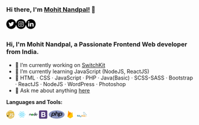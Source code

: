 ### Hi there, I'm [Mohit Nandpal!](https://nandpalmohit.github.io) 👋

<a href="https://twitter.com/nandpalmohit99">
  <img align="left" alt="Nandpal Mohit | Twitter" width="26px" src="https://github.com/nandpalmohit/nandpalmohit/blob/main/assets/twitter.png" />
</a>
<a href="https://www.instagram.com/nandpalmohit99/">
  <img align="left" alt="Nandpal Mohit | Instagram" width="26px" src="https://github.com/nandpalmohit/nandpalmohit/blob/main/assets/instagram.png" />
</a>
<a href="https://www.linkedin.com/in/nandpal-mohit-894375167/">
  <img align="left" alt="Nandpal Mohit | Linked In" width="26px" src="https://github.com/nandpalmohit/nandpalmohit/blob/main/assets/linkedin.png" />
</a>

<br />
<br />

### Hi, I'm Mohit Nandpal, a Passionate Frontend Web developer from India.

- 🔭 I’m currently working on [SwitchKit](#)
- 🌱 I’m currently learning JavaScript (NodeJS, ReactJS)
- 📌 HTML · CSS · JavaScript · PHP · Java(Basic) · SCSS-SASS · Bootstrap · ReactJS · NodeJS · WordPress · Photoshop
- 💬 Ask me about anything [here](https://github.com/nandpalmohit/nandpalmohit/issues)

**Languages and Tools:**  

<img height="22" src="https://github.com/nandpalmohit/nandpalmohit/blob/main/assets/javascript.png">
<code><img height="22" src="https://github.com/nandpalmohit/nandpalmohit/blob/main/assets/reactjs.png"></code>
<code><img height="22" src="https://github.com/nandpalmohit/nandpalmohit/blob/main/assets/node.png"></code>
<code><img height="22" src="https://github.com/nandpalmohit/nandpalmohit/blob/main/assets/bootstrap.png"></code>
<code><img height="22" src="https://github.com/nandpalmohit/nandpalmohit/blob/main/assets/php.png"></code>
<code><img height="22" src="https://github.com/nandpalmohit/nandpalmohit/blob/main/assets/firebase.png"></code>
<code><img height="22" src="https://github.com/nandpalmohit/nandpalmohit/blob/main/assets/mysql.png"></code>
